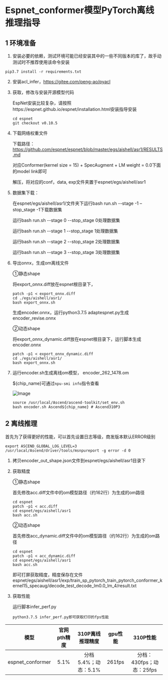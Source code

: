 # Espnet_conformer模型PyTorch离线推理指导

## 1 环境准备 

1. 安装必要的依赖，测试环境可能已经安装其中的一些不同版本的库了，故手动测试时不推荐使用该命令安装  

```
pip3.7 install -r requirements.txt  
```

2. 安装acl_infer，https://gitee.com/peng-ao/pyacl

3. 获取，修改与安装开源模型代码  

   EspNet安装比较复杂，请按照https://espnet.github.io/espnet/installation.html安装指导安装

   ```
   cd espnet
   git checkout v0.10.5
   ```

4. 下载网络权重文件

   下载路径：https://github.com/espnet/espnet/blob/master/egs/aishell/asr1/RESULTS.md

   对应Conformer(kernel size = 15) + SpecAugment + LM weight = 0.0下面的model link即可

   解压，将对应的conf，data, exp文件夹置于espnet/egs/aishell/asr1

5. 数据集下载：

   在espnet/egs/aishell/asr1/文件夹下运行bash run.sh --stage -1 –stop_stage -1下载数据集

   运行bash run.sh --stage 0 --stop_stage 0处理数据集

   运行bash run.sh --stage 1 --stop_stage 1处理数据集

   运行bash run.sh --stage 2 --stop_stage 2处理数据集

   运行bash run.sh --stage 3 --stop_stage 3处理数据集

6. 导出onnx，生成om离线文件

   ①静态shape

   将export_onnx.diff放在espnet根目录下，

   ```
   patch -p1 < export_onnx.diff
   cd ./egs/aishell/asr1/
   bash export_onnx.sh
   ```

   生成encoder.onnx，运行python3.7.5 adaptespnet.py生成encoder_revise.onnx

   ②动态shape

   将export_onnx_dynamic.diff放在espnet根目录下，运行脚本生成encoder.onnx

   ```
   patch -p1 < export_onnx_dynamic.diff
   cd ./egs/aishell/asr1/
   bash export_onnx.sh
   ```

7. 运行encoder.sh生成离线om模型， encoder_262_1478.om

   ${chip_name}可通过`npu-smi info`指令查看

   ![Image](https://gitee.com/ascend/ModelZoo-PyTorch/raw/master/ACL_PyTorch/images/310P3.png)

   ```
   source /usr/local/Ascend/ascend-toolkit/set_env.sh
   bash encoder.sh Ascend${chip_name} # Ascend310P3
   ```


## 2 离线推理 

   首先为了获得更好的性能，可以首先设置日志等级，商发版本默认ERROR级别

```
export ASCEND_GLOBAL_LOG_LEVEL=3
/usr/local/Ascend/driver/tools/msnpureport -g error -d 0
```

1.  拷贝encoder_out_shape.json文件到espnet/egs/aishell/asr1目录下

2. 获取精度

   ①静态shape

   首先修改acc.diff文件中的om模型路径（约162行）为生成的om路径

   ```
   cd espnet
   patch -p1 < acc.diff
   cd espnet/egs/aishell/asr1
   bash acc.sh
   ```

   ②动态shape

   首先修改acc_dynamic.diff文件中的om模型路径（约162行）为生成的om路径

   ```
   cd espnet
   patch -p1 < acc_dynamic.diff
   cd espnet/egs/aishell/asr1
   bash acc.sh
   ```

   即可打屏获取精度，精度保存在文件espnet/egs/aishell/asr1/exp/train_sp_pytorch_train_pytorch_conformer_kernel15_specaug/decode_test_decode_lm0.0_lm_4/result.txt

3. 获取性能

   运行脚本infer_perf.py

   ```
   python3.7.5 infer_perf.py即可获取打印的fps性能
   ```

   

|       模型       | 官网pth精度 | 310P离线推理精度 | gpu性能 | 310P性能 |
| :--------------: | :---------: | :-------------: | :-----: | :-----: |
| espnet_conformer |    5.1%     |      分档5.4%；动态：5.1%      | 261fps  | 分档：430fps；动态：25fps |
